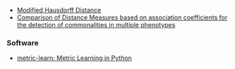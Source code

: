 * [Modified Hausdorff Distance](http://www.cse.msu.edu/prip/Files/DubuissonJain.pdf)
* [Comparison of Distance Measures based
on association coefficients for the detection of
commonalities in multiple phenotypes ](https://www.minsalud.gov.co/sites/rid/Lists/BibliotecaDigital/RIDE/IA/SSA/14.Comparison-of-Distance-Measures-based-on-association-coefficients%20.pdf)


### Software
* [metric-learn: Metric Learning in Python](https://all-umass.github.io/metric-learn/index.html)
